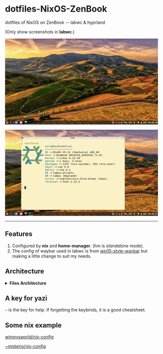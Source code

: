 # dotfiles-NixOS-ZenBook
dotfiles of NixOS on ZenBook -- labwc & hyprland 

(Only show screenshots in **labwc**.)

![](/screenshots/labwc.png)


![](/screenshots/labwcfastfetch.png)

---

## Features

1. Configured by **nix** and **home-manager**. (hm is *standalone* mode).
2. The config of waybar used in labwc is from [win10-style-waybar](https://github.com/TheFrankyDoll/win10-style-waybar) but making a little change to suit my needs.

## Architecture

<details>
<summary><b>Files Architecture</b></summary>

- `~/.config`
    - `home-manager`
        - `bat.nix`
        - `dunst.nix`
        - `fastfetch.nix`
        - `home.nix` is for **gtk**, **cursor theme**, **font-config** and managing some dotfiles.
        - `imv.nix`
        - `newsboat.nix`
        - `swaylock.nix`
        - `tmux.nix`
        - `zathura.nix`
        - `zoxide.nix`
        - `zsh.nix`
            - `bottom`
                - `bottom.nix`
                - `bottom.toml`
            - `clapboard`
                - `config.toml`
            - `foot`
                - `foot.nix`
                - `labfoot.ini` -- used in **labwc**.
            - `fuzzel`
                - `scripts` -- shellscripts used by `fuzzel`.
                - `fuzzel.ini` -- config used by the `Nix button` on **waybar**.
                - `menufuzzel.ini` -- config used by **fuzzel launched by keybinding**.
            - `hypr`
                - `hypridle.nix`
                - `hyprland.nix`
                - `hyprlock.nix` -- not used.
                - `hyprlock.conf` -- used to config **hyprlock**.
            - `labwc`
                - `autostart`
                - `environment`
                - `menu.xml`
                - `rc.xml`
                - `shutdown`
                - `themerc-override`
            - `waybar`
                - `waybar.nix`
                - `winconfig` -- used in **labwc**.
                - `winstyle.css` --used in **labwc**.
            - `yazi`
                - `yazi.nix`
                - `keymap.toml`
            - `mpv`
                - `script-opts`
                    - `quality-menu.conf`
                    - `thumbfast.conf`
                - `input.conf`
                - `mpv.conf`
    - Other programs which cannot be configured by home-manager. Like, `fbterm`, `swappy`, `tofi`, `vifm`. Or some programs that I haven't used home-manager to configure.
- `/etc/nixos`
    - `configuration.nix`
    - `bspwm.nix` 
    - `gnome.nix`
    - `flake.nix`
    - `flake.lock`
- `~/.vimrc`
- `~/.dwm`
    - `lowbatremind.sh`
    - `screenlight.sh`
    - `volume.sh`
- `~/shellscripts`
    - `musicDownloadTui.sh`
    - `reminder.sh`
    - `timer2.sh`
- `~/.local/share/fcitx5/rime/`
    - `opencc` is the folder for emoji.
    - `default.custom.yaml`
    - `terra_pinyin.custom.yaml`

</details>

## A key for yazi 
`~` is the key for help. If forgetting the keybinds, it is a good cheatsheet.
## Some nix example

[wimpysworld/nix-config](https://github.com/wimpysworld/nix-config)

[~misterio/nix-config](https://git.sr.ht/~misterio/nix-config)
